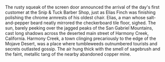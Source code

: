 The rusty squeak of the screen door announced the arrival of the day's first customer at the Snip & Tuck Barber Shop, just as Elias Finch was finishing polishing the chrome armrests of his oldest chair.  Elias, a man whose salt-and-pepper beard neatly mirrored the checkerboard tile floor, sighed.  The sun, barely peeking over the jagged peaks of the San Gabriel Mountains, cast long shadows across the deserted main street of Harmony Creek, California.  Harmony Creek, a town clinging precariously to the edge of the Mojave Desert, was a place where tumbleweeds outnumbered tourists and secrets outlasted gossip.  The air hung thick with the smell of sagebrush and the faint, metallic tang of the nearby abandoned copper mine.
